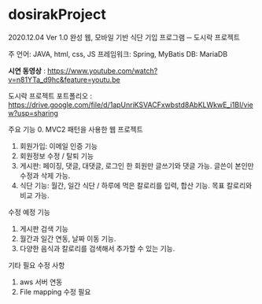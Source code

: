 # dosirakProject



2020.12.04 Ver 1.0 완성
웹, 모바일 기반 식단 기입 프로그램 ─ 도시락 프로젝트

주 언어: JAVA, html, css, JS
프레임워크: Spring, MyBatis
DB: MariaDB


**시연 동영상**
: https://www.youtube.com/watch?v=n81YTa_d9hc&feature=youtu.be

도시락 프로젝트 포트폴리오
: https://drive.google.com/file/d/1apUnriKSVACFxwbstd8AbKLWkwE_i1BI/view?usp=sharing

주요 기능
0. MVC2 패턴을 사용한 웹 프로젝트 
1. 회원가입: 이메일 인증 기능
2. 회원정보 수정 / 탈퇴 기능
3. 게시판: 페이징, 댓글, 대댓글, 로그인 한 회원만 글쓰기와 댓글 가능. 글쓴이 본인만 수정과 삭제 가능.
4. 식단 기능: 월간, 일간 식단 / 하루에 먹은 칼로리를 입력, 합산 기능. 목표 칼로리와 비교 가능.

수정 예정 기능
1. 게시판 검색 기능 
2. 월간과 일간 연동, 날짜 이동 기능. 
3. 다양한 음식과 칼로리를 검색해서 추가할 수 있는 기능.

기타 필요 수정 사항
1. aws 서버 연동
2. File mapping 수정 필요

